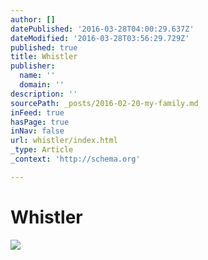 ```yaml
---
author: []
datePublished: '2016-03-28T04:00:29.637Z'
dateModified: '2016-03-28T03:56:29.729Z'
published: true
title: Whistler
publisher:
  name: ''
  domain: ''
description: ''
sourcePath: _posts/2016-02-20-my-family.md
inFeed: true
hasPage: true
inNav: false
url: whistler/index.html
_type: Article
_context: 'http://schema.org'

---
```

# Whistler
![](https://the-grid-user-content.s3-us-west-2.amazonaws.com/dce06efb-3a54-414b-b68e-601c4d2b0988.png)